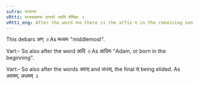 ```yaml
---
sutra: मध्यान्मः
vRtti: मध्यशब्दान्मः प्रत्ययो भवति शैषिकः ॥
vRtti_eng: After the word मध्य there is the affix म in the remaining senses.
---
```

This debars अण् ॥ As मध्यमः "middlemost".

Vart:- So also after the word आदि ॥ As आदिमः "Adam, or born in the beginning".

Vart:- So also after the words अवस् and अधस्, the final स् being elided. As अवमम्, अधमम् ॥
